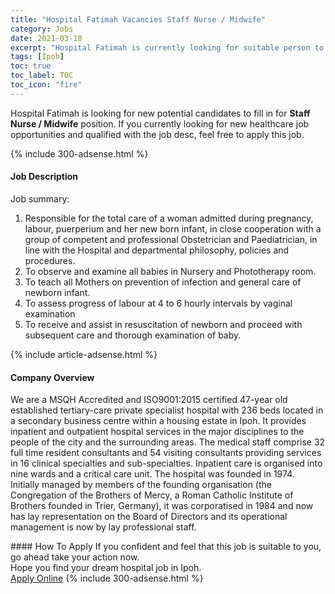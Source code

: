 ```yaml
---
title: "Hospital Fatimah Vacancies Staff Nurse / Midwife" 
category: Jobs 
date: 2021-03-18 
excerpt: "Hospital Fatimah is currently looking for suitable person to fill in the Staff Nurse / Midwife which positioned at Ipoh" 
tags: [Ipoh] 
toc: true 
toc_label: TOC 
toc_icon: "fire" 
--- 
```


<p>Hospital Fatimah is looking for new potential candidates to fill in for <b>Staff Nurse / Midwife</b> position. If you currently looking for new healthcare job opportunities and qualified with the job desc, feel free to apply this job.
</p>{% include 300-adsense.html %} 
<div><div><h4>Job Description</h4></div><div><div><span><div><p>Job summary:</p><ol><li>Responsible for the total care of a woman admitted during pregnancy, labour, puerperium and her new born infant, in close cooperation with a group of competent and professional Obstetrician and Paediatrician, in line with the Hospital and departmental philosophy, policies and procedures.</li><li>To observe and examine all babies in Nursery and Phototherapy room.</li><li>To teach all Mothers on prevention of infection and general care of newborn infant.</li><li>To assess progress of labour at 4 to 6 hourly intervals by vaginal examination</li><li>To receive and assist in resuscitation of newborn and proceed with subsequent care and thorough examination of baby.</li></ol></div></span></div></div></div> 
{% include article-adsense.html %} 
<div><div><h4>Company Overview</h4></div><div><div><span><div><p>We are a MSQH Accredited and ISO9001:2015 certified 47-year old established tertiary-care private specialist hospital with&#160;236 beds located in a secondary business centre within a housing estate in Ipoh. It provides inpatient and outpatient hospital services in the major disciplines to the people of the city and the surrounding areas. The medical staff comprise&#160;32 full time resident consultants and 54 visiting consultants providing services in 16 clinical specialties and sub-specialties. Inpatient care is organised into nine wards and a critical care unit. The hospital was founded in 1974. Initially managed by members of the founding organisation (the Congregation of the Brothers of Mercy, a Roman Catholic Institute of Brothers founded in Trier, Germany), it was corporatised in 1984 and now has lay representation on the Board of Directors and its operational management is now by lay professional staff.</p></div></span></div></div></div> 
#### How To Apply 
If you confident and feel that this job is suitable to you, go ahead take your action now. <br/> 
Hope you find your dream hospital job in Ipoh. <br/> 
<a href="https://www.jobstreet.com.my/en/job/staff-nurse-midwife-4510721?jobId=jobstreet-my-job-4510721" class="btn btn--warning" target="_blank" rel="nofollow noopenner">Apply Online</a> 
{% include 300-adsense.html %} 